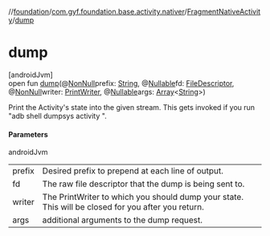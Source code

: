 //[foundation](../../../index.md)/[com.gyf.foundation.base.activity.nativer](../index.md)/[FragmentNativeActivity](index.md)/[dump](dump.md)

# dump

[androidJvm]\
open fun [dump](dump.md)(@[NonNull](https://developer.android.com/reference/kotlin/androidx/annotation/NonNull.html)prefix: [String](https://developer.android.com/reference/kotlin/java/lang/String.html), @[Nullable](https://developer.android.com/reference/kotlin/androidx/annotation/Nullable.html)fd: [FileDescriptor](https://developer.android.com/reference/kotlin/java/io/FileDescriptor.html), @[NonNull](https://developer.android.com/reference/kotlin/androidx/annotation/NonNull.html)writer: [PrintWriter](https://developer.android.com/reference/kotlin/java/io/PrintWriter.html), @[Nullable](https://developer.android.com/reference/kotlin/androidx/annotation/Nullable.html)args: [Array](https://kotlinlang.org/api/core/kotlin-stdlib/kotlin/-array/index.html)&lt;[String](https://developer.android.com/reference/kotlin/java/lang/String.html)&gt;)

Print the Activity's state into the given stream. This gets invoked if you run &quot;adb shell dumpsys activity &quot;.

#### Parameters

androidJvm

| | |
|---|---|
| prefix | Desired prefix to prepend at each line of output. |
| fd | The raw file descriptor that the dump is being sent to. |
| writer | The PrintWriter to which you should dump your state. This will be closed for you after you return. |
| args | additional arguments to the dump request. |
